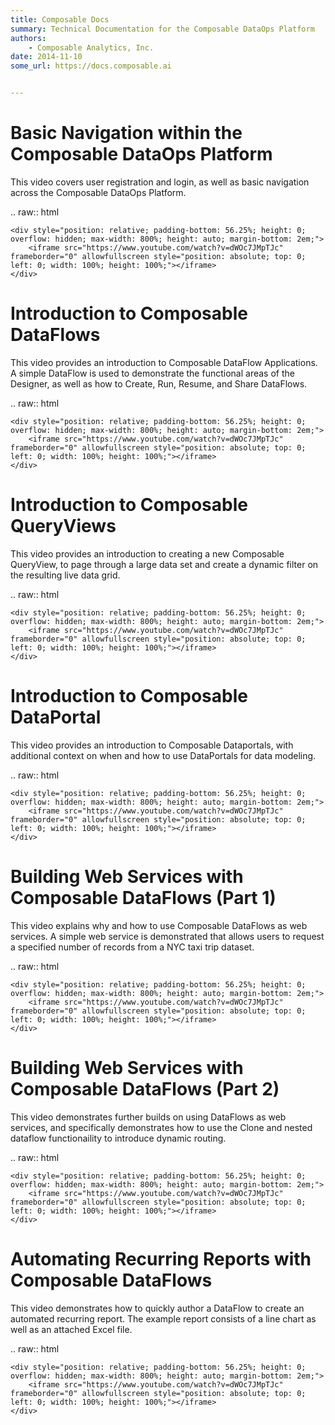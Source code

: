```yaml
---
title: Composable Docs
summary: Technical Documentation for the Composable DataOps Platform
authors:
    - Composable Analytics, Inc.
date: 2014-11-10
some_url: https://docs.composable.ai


---
```


# Basic Navigation within the Composable DataOps Platform

This video covers user registration and login, as well as basic navigation across the Composable DataOps Platform.

.. raw:: html

    <div style="position: relative; padding-bottom: 56.25%; height: 0; overflow: hidden; max-width: 800%; height: auto; margin-bottom: 2em;">
        <iframe src="https://www.youtube.com/watch?v=dWOc7JMpTJc" frameborder="0" allowfullscreen style="position: absolute; top: 0; left: 0; width: 100%; height: 100%;"></iframe>
    </div>

# Introduction to Composable DataFlows

This video provides an introduction to Composable DataFlow Applications. A simple DataFlow is used to demonstrate the functional areas of the Designer, as well as how to Create, Run, Resume, and Share DataFlows.

.. raw:: html

    <div style="position: relative; padding-bottom: 56.25%; height: 0; overflow: hidden; max-width: 800%; height: auto; margin-bottom: 2em;">
        <iframe src="https://www.youtube.com/watch?v=dWOc7JMpTJc" frameborder="0" allowfullscreen style="position: absolute; top: 0; left: 0; width: 100%; height: 100%;"></iframe>
    </div>

# Introduction to Composable QueryViews

This video provides an introduction to creating a new Composable QueryView, to page through a large data set and create a dynamic filter on the resulting live data grid.

.. raw:: html

    <div style="position: relative; padding-bottom: 56.25%; height: 0; overflow: hidden; max-width: 800%; height: auto; margin-bottom: 2em;">
        <iframe src="https://www.youtube.com/watch?v=dWOc7JMpTJc" frameborder="0" allowfullscreen style="position: absolute; top: 0; left: 0; width: 100%; height: 100%;"></iframe>
    </div>
    
# Introduction to Composable DataPortal

This video provides an introduction to Composable Dataportals, with additional context on when and how to use DataPortals for data modeling.

.. raw:: html

    <div style="position: relative; padding-bottom: 56.25%; height: 0; overflow: hidden; max-width: 800%; height: auto; margin-bottom: 2em;">
        <iframe src="https://www.youtube.com/watch?v=dWOc7JMpTJc" frameborder="0" allowfullscreen style="position: absolute; top: 0; left: 0; width: 100%; height: 100%;"></iframe>
    </div>

# Building Web Services with Composable DataFlows (Part 1)

This video explains why and how to use Composable DataFlows as web services. A simple web service is demonstrated that allows users to request a specified number of records from a NYC taxi trip dataset.

.. raw:: html

    <div style="position: relative; padding-bottom: 56.25%; height: 0; overflow: hidden; max-width: 800%; height: auto; margin-bottom: 2em;">
        <iframe src="https://www.youtube.com/watch?v=dWOc7JMpTJc" frameborder="0" allowfullscreen style="position: absolute; top: 0; left: 0; width: 100%; height: 100%;"></iframe>
    </div>

# Building Web Services with Composable DataFlows (Part 2)

This video demonstrates further builds on using DataFlows as web services, and specifically demonstrates how to use the Clone and nested dataflow functionaility to introduce dynamic routing.

.. raw:: html

    <div style="position: relative; padding-bottom: 56.25%; height: 0; overflow: hidden; max-width: 800%; height: auto; margin-bottom: 2em;">
        <iframe src="https://www.youtube.com/watch?v=dWOc7JMpTJc" frameborder="0" allowfullscreen style="position: absolute; top: 0; left: 0; width: 100%; height: 100%;"></iframe>
    </div>

# Automating Recurring Reports with Composable DataFlows

This video demonstrates how to quickly author a DataFlow to create an automated recurring report. The example report consists of a line chart as well as an attached Excel file.

.. raw:: html

    <div style="position: relative; padding-bottom: 56.25%; height: 0; overflow: hidden; max-width: 800%; height: auto; margin-bottom: 2em;">
        <iframe src="https://www.youtube.com/watch?v=dWOc7JMpTJc" frameborder="0" allowfullscreen style="position: absolute; top: 0; left: 0; width: 100%; height: 100%;"></iframe>
    </div>